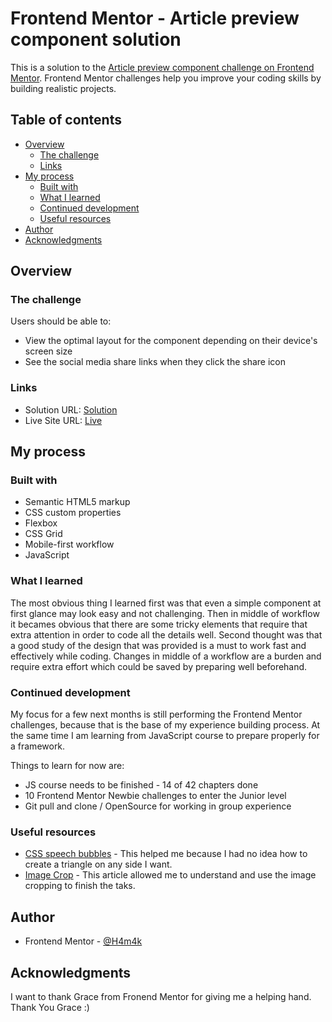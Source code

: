 # Frontend Mentor - Article preview component solution

This is a solution to the [Article preview component challenge on Frontend Mentor](https://www.frontendmentor.io/challenges/article-preview-component-dYBN_pYFT). Frontend Mentor challenges help you improve your coding skills by building realistic projects. 

## Table of contents

- [Overview](#overview)
  - [The challenge](#the-challenge)
  - [Links](#links)
- [My process](#my-process)
  - [Built with](#built-with)
  - [What I learned](#what-i-learned)
  - [Continued development](#continued-development)
  - [Useful resources](#useful-resources)
- [Author](#author)
- [Acknowledgments](#acknowledgments)

## Overview

### The challenge

Users should be able to:

- View the optimal layout for the component depending on their device's screen size
- See the social media share links when they click the share icon

### Links

- Solution URL: [Solution](https://www.frontendmentor.io/solutions/grid-with-flex-overflow-and-position-chat-bubble-border-trick-2ol4v_cD2)
- Live Site URL: [Live](https://article-preview-component-nine-plum.vercel.app/)

## My process

### Built with

- Semantic HTML5 markup
- CSS custom properties
- Flexbox
- CSS Grid
- Mobile-first workflow
- JavaScript

### What I learned

The most obvious thing I learned first was that even a simple component at first glance may look easy and not challenging.
Then in middle of workflow it becames obvious that there are some tricky elements that require that extra attention in order to code all the details well.
Second thought was that a good study of the design that was provided is a must to work fast and effectively while coding. Changes in middle of a workflow are a burden and require extra effort which could be saved by preparing well beforehand.

### Continued development

My focus for a few next months is still performing the Frontend Mentor challenges, because that is the base of my experience building process.
At the same time I am learning from JavaScript course to prepare properly for a framework.

Things to learn for now are:

- JS course needs to be finished - 14 of 42 chapters done
- 10 Frontend Mentor Newbie challenges to enter the Junior level
- Git pull and clone / OpenSource for working in group experience

### Useful resources

- [CSS speech bubbles](https://codingislove.com/css-speech-bubbles/) - This helped me because I had no idea how to create a triangle on any side I want.
- [Image Crop](https://www.educative.io/edpresso/how-to-crop-an-image-in-css) - This article allowed me to understand and use the image cropping to finish the taks.

## Author

- Frontend Mentor - [@H4m4k](https://www.frontendmentor.io/profile/H4m4k)

## Acknowledgments

I want to thank Grace from Fronend Mentor for giving me a helping hand. Thank You Grace :)

